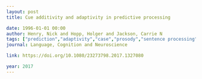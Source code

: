 ```yaml
---
layout: post
title: Cue additivity and adaptivity in predictive processing

date: 1996-01-01 00:00
author: Henry, Nick and Hopp, Holger and Jackson, Carrie N
tags: ["prediction","adaptivity","case","prosody","sentence processing"]
journal: Language, Cognition and Neuroscience

link: https://doi.org/10.1080/23273798.2017.1327080

year: 2017
---
```




